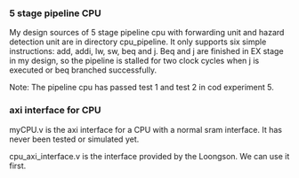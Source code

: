### 5 stage pipeline CPU
My design sources of 5 stage pipeline cpu with forwarding unit and hazard detection unit are in directory cpu_pipeline. It only supports six simple instructions: add, addi, lw, sw, beq and j. Beq and j are finished in EX stage in my design, so the pipeline is stalled for two clock cycles when j is executed or beq branched successfully.

Note: The pipeline cpu has passed test 1 and test 2 in cod experiment 5.

### axi interface for CPU
myCPU.v is the axi interface for a CPU with a normal sram interface. It has never been tested or simulated yet.

cpu_axi_interface.v is the interface provided by the Loongson. We can use it first.
